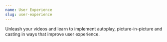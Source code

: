 ```yaml
---
name: User Experience
slug: user-experience
---
```


Unleash your videos and learn to implement autoplay, picture-in-picture and casting in ways that improve user experience.
